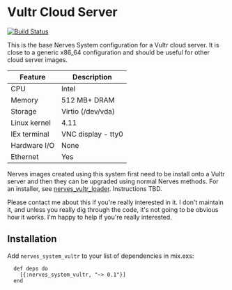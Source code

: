 # Vultr Cloud Server
[![Build Status](https://travis-ci.org/nerves-project/nerves_system_vultr.png?branch=master)](https://travis-ci.org/nerves-project/nerves_system_vultr)

This is the base Nerves System configuration for a Vultr cloud server. It is close to a generic x86_64
configuration and should be useful for other cloud server images.

| Feature              | Description                     |
| -------------------- | ------------------------------- |
| CPU                  | Intel                           |
| Memory               | 512 MB+ DRAM                    |
| Storage              | Virtio (/dev/vda)               |
| Linux kernel         | 4.11                            |
| IEx terminal         | VNC display - tty0              |
| Hardware I/O         | None                            |
| Ethernet             | Yes                             |

Nerves images created using this system first need to be install onto a Vultr
server and then they can be upgraded using normal Nerves methods. For an
installer, see
[nerves_vultr_loader](https://github.com/fhunleth/fhunleth-buildroot-experiments/tree/master/board/nerves_vultr_loader).
Instructions TBD.

Please contact me about this if you're really interested in it. I don't
maintain it, and unless you really dig through the code, it's not going
to be obvious how it works. I'm happy to help if you're really interested.

## Installation

Add `nerves_system_vultr` to your list of dependencies in mix.exs:

```
  def deps do
    [{:nerves_system_vultr, "~> 0.1"}]
  end
```
